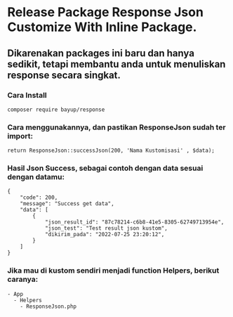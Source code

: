 # Release Package Response Json Customize With Inline Package.

## Dikarenakan packages ini baru dan hanya sedikit, tetapi membantu anda untuk menuliskan response secara singkat.

### Cara Install

```
composer require bayup/response
```

### Cara menggunakannya, dan pastikan ResponseJson sudah ter import:

```
return ResponseJson::successJson(200, 'Nama Kustomisasi' , $data);
```

### Hasil Json Success, sebagai contoh dengan data sesuai dengan datamu:
```
{
    "code": 200,
    "message": "Success get data",
    "data": [
        {
            "json_result_id": "87c78214-c6b8-41e5-8305-62749713954e",
            "json_test": "Test result json kustom",
            "dikirim_pada": "2022-07-25 23:20:12",
        }
    ]
}
```

### Jika mau di kustom sendiri menjadi function Helpers, berikut caranya: 

```
- App
  - Helpers
    - ResponseJson.php
```
